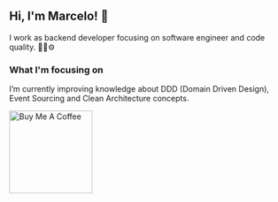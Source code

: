 ## Hi, I'm Marcelo! 👋

I work as backend developer focusing on software engineer and code quality. 🧑‍💻⚙️

### What I'm focusing on

I’m currently improving knowledge about DDD (Domain Driven Design), Event Sourcing and Clean Architecture concepts.

<p>
<a href="https://www.buymeacoffee.com/celosauro" target="_blank"><img src="https://cdn.buymeacoffee.com/buttons/v2/default-red.png" alt="Buy Me A Coffee" width="150" ></a>
</p>
